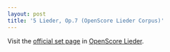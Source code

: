 ```yaml
---
layout: post
title: '5 Lieder, Op.7 (OpenScore Lieder Corpus)'
---
```


Visit the [official set page] in [OpenScore Lieder].

[official set page]: https://musescore.com/openscore-lieder-corpus/sets/5106653
[OpenScore Lieder]: https://musescore.com/openscore-lieder-corpus

